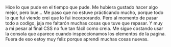 Hice lo que pude en el tiempo que pude. Me hubiera gustado hacer algo mejor, pero bue... Me paso que no estuve prácticando mucho, porque todo lo que fui viendo crei que lo fui incorporando. Pero al momento de pasar todo a codigo, jaja  me faltarón muchas cosas que tuve que repasar. Y muy a mi pesar al final CSS no fue tan fácil como creia.
Me sigue costando usar la consola que aparece cuando inspeccionamos los elementos de la pagina.
Fuera de eso estoy muy feliz porque aprendi muchas cosas nuevas.